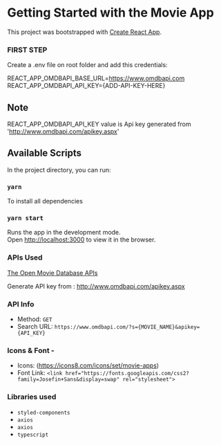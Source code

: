 # Getting Started with the Movie App

This project was bootstrapped with [Create React App](https://github.com/facebook/create-react-app).

### FIRST STEP
Create a .env file on root folder and add this credentials:

REACT_APP_OMDBAPI_BASE_URL=https://www.omdbapi.com  
REACT_APP_OMDBAPI_API_KEY={ADD-API-KEY-HERE}

## Note
REACT_APP_OMDBAPI_API_KEY value is Api key generated from 'http://www.omdbapi.com/apikey.aspx'

## Available Scripts

In the project directory, you can run:

### `yarn`
To install all dependencies

### `yarn start`

Runs the app in the development mode.\
Open [http://localhost:3000](http://localhost:3000) to view it in the browser.


### APIs Used
[The Open Movie Database APIs](http://www.omdbapi.com/)

Generate API key from : http://www.omdbapi.com/apikey.aspx

### API Info
* Method: `GET`
* Search URL: `https://www.omdbapi.com/?s={MOVIE_NAME}&apikey={API_KEY}`

### Icons & Font -
* Icons: (https://icons8.com/icons/set/movie-apps)
* Font Link: `<link href="https://fonts.googleapis.com/css2?family=Josefin+Sans&display=swap" rel="stylesheet">`

### Libraries used
* `styled-components`
* `axios`
* `axios`
* `typescript`